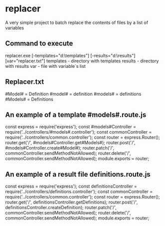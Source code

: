 # replacer

A very simple project to batch replace the contents of files by a list of variables

## Command to execute
replacer.exe [-templates="d:\templates"] [-results="d:\results"] [var="replacer.txt"]
templates - directory with templates
results   - directory with results
var       - file with variable`s list

## Replacer.txt
#Model#  = Definition
#model#  = definition
#models# = definitions
#Models# = Definitions

## An example of a template #models#.route.js
const express = require('express');
const #models#Controller = require('../controllers/#models#.controller');
const commonController = require('../controllers/common.controller');
const router = express.Router();
router.get('/', #models#Controller.get#Models#);
router.post('/', #models#Controller.create#Model#);
router.patch('/', commonController.sendMethodNotAllowed);
router.delete('/', commonController.sendMethodNotAllowed);
module.exports = router;

## An example of a result file definitions.route.js
const express = require('express');
const definitionsController = require('../controllers/definitions.controller');
const commonController = require('../controllers/common.controller');
const router = express.Router();
router.get('/', definitionsController.getDefinitions);
router.post('/', definitionsController.createDefinition);
router.patch('/', commonController.sendMethodNotAllowed);
router.delete('/', commonController.sendMethodNotAllowed);
module.exports = router;
